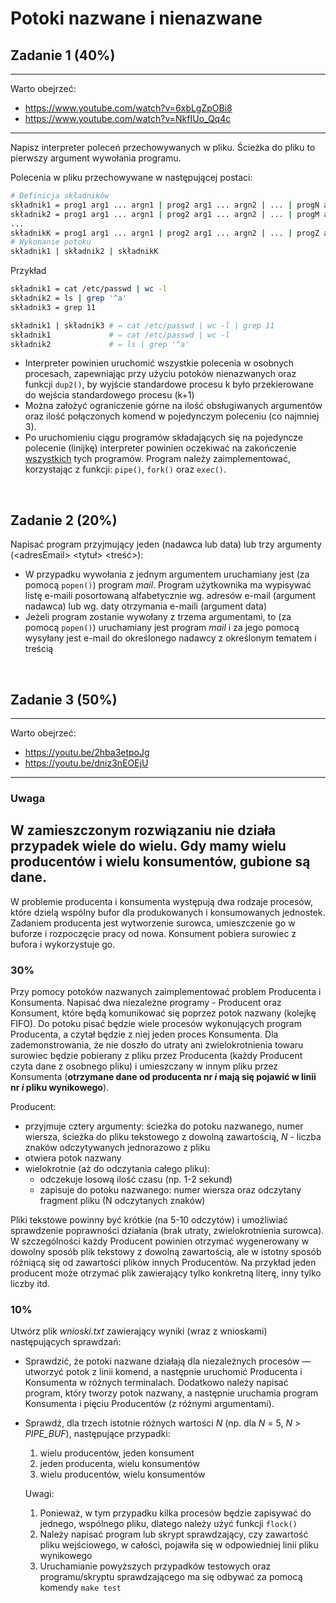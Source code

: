 # Potoki nazwane i nienazwane

## Zadanie 1 (40%)
---
Warto obejrzeć:
- https://www.youtube.com/watch?v=6xbLgZpOBi8
- https://www.youtube.com/watch?v=NkfIUo_Qq4c
---
Napisz interpreter poleceń przechowywanych w pliku. Ścieżka do pliku to pierwszy argument wywołania programu.

Polecenia w pliku przechowywane  w następującej postaci: 
```bash
# Definicja składników
składnik1 = prog1 arg1 ... argn1 | prog2 arg1 ... argn2 | ... | progN arg1 ... argnN
składnik2 = prog1 arg1 ... argn1 | prog2 arg1 ... argn2 | ... | progM arg1 ... argnM
...
składnikK = prog1 arg1 ... argn1 | prog2 arg1 ... argn2 | ... | progZ arg1 ... argnZ
# Wykonanie potoku
składnik1 | składnik2 | składnikK
```

Przykład

```bash
składnik1 = cat /etc/passwd | wc -l
składnik2 = ls | grep '^a'
składnik3 = grep 11

składnik1 | składnik3 # ⇔ cat /etc/passwd | wc -l | grep 11 
składnik1             # ⇔ cat /etc/passwd | wc -l
składnik2             # ⇔ ls | grep '^a'
```

- Interpreter powinien uruchomić wszystkie polecenia w osobnych procesach, zapewniając przy użyciu potoków nienazwanych oraz funkcji `dup2()`, by wyjście standardowe procesu k było przekierowane do wejścia standardowego procesu (k+1)
- Można założyć ograniczenie górne na ilość obsługiwanych argumentów oraz ilość połączonych komend w pojedynczym poleceniu (co najmniej 3).
- Po uruchomieniu ciągu programów składających się na pojedyncze polecenie (linijkę) interpreter powinien oczekiwać na zakończenie <u>wszystkich</u> tych programów.
Program należy zaimplementować, korzystając z funkcji: `pipe()`, `fork()` oraz `exec()`.

<br>

## Zadanie 2 (20%)
Napisać program przyjmujący jeden (nadawca lub data) lub trzy argumenty (&lt;adresEmail&gt; &lt;tytuł&gt; &lt;treść&gt;):

- W przypadku wywołania z jednym argumentem uruchamiany jest (za pomocą `popen()`) program *mail*. Program użytkownika ma wypisywać listę e-maili posortowaną alfabetycznie wg. adresów e-mail (argument nadawca) lub wg. daty otrzymania e-maili (argument data)
- Jeżeli program zostanie wywołany z trzema argumentami, to (za pomocą `popen()`) uruchamiany jest program *mail* i za jego pomocą wysyłany jest e-mail do określonego nadawcy z określonym tematem i treścią

<br>

## Zadanie 3 (50%)
---
Warto obejrzeć:
- https://youtu.be/2hba3etpoJg
- https://youtu.be/dniz3nEOEjU
---
### Uwaga
W zamieszczonym rozwiązaniu nie działa przypadek wiele do wielu. Gdy mamy wielu producentów i wielu konsumentów, gubione są dane.
---
W problemie producenta i konsumenta występują dwa rodzaje procesów, które dzielą wspólny bufor dla produkowanych i konsumowanych jednostek. Zadaniem producenta jest wytworzenie surowca, umieszczenie go w buforze i rozpoczęcie pracy od nowa. Konsument pobiera surowiec z bufora i wykorzystuje go.

### 30%

Przy pomocy potoków nazwanych zaimplementować problem Producenta i Konsumenta. Napisać dwa niezależne programy - Producent oraz Konsument, które będą komunikować się poprzez potok nazwany (kolejkę FIFO).  Do potoku pisać będzie wiele procesów wykonujących program Producenta, a czytał będzie z niej jeden proces Konsumenta. Dla zademonstrowania, że nie doszło do utraty ani zwielokrotnienia towaru surowiec będzie pobierany z pliku przez Producenta (każdy Producent czyta dane z osobnego pliku) i umieszczany w innym pliku przez Konsumenta (**otrzymane dane od producenta nr *i* mają się pojawić w linii nr *i* pliku wynikowego**).

Producent:

- przyjmuje cztery argumenty: ścieżka do potoku nazwanego, numer wiersza, ścieżka do pliku tekstowego z dowolną zawartością, *N* - liczba znaków odczytywanych jednorazowo z pliku
- otwiera potok nazwany
- wielokrotnie (aż do odczytania całego pliku):
  - odczekuje losową ilość czasu (np. 1-2 sekund)
  - zapisuje do potoku nazwanego: numer wiersza oraz odczytany fragment pliku (N odczytanych znaków) 

Pliki tekstowe powinny być krótkie (na 5-10 odczytów) i umożliwiać sprawdzenie poprawności działania (brak utraty, zwielokrotnienia surowca). W szczególności każdy Producent powinien otrzymać wygenerowany w dowolny sposób plik tekstowy z dowolną zawartością, ale w istotny sposób różniącą się od zawartości plików innych Producentów. Na przykład jeden producent może otrzymać plik zawierający tylko konkretną literę, inny tylko liczby itd. 

### 10%

Utwórz plik *wnioski.txt* zawierający wyniki (wraz z wnioskami) następujących sprawdzań:
- Sprawdzić, że potoki nazwane działają dla niezależnych procesów — utworzyć potok z linii komend, a następnie uruchomić Producenta i Konsumenta w różnych terminalach. Dodatkowo należy napisać program, który tworzy potok nazwany, a następnie uruchamia program Konsumenta i pięciu Producentów (z różnymi argumentami).
- Sprawdź, dla trzech istotnie różnych wartości *N* (np. dla *N* = 5, *N* > *PIPE_BUF*), następujące przypadki:
  1. wielu producentów, jeden konsument
  2. jeden producenta, wielu konsumentów
  3. wielu producentów, wielu konsumentów

  Uwagi:
  1. Ponieważ, w tym przypadku kilka procesów będzie zapisywać do jednego, wspólnego pliku, dlatego należy użyć funkcji `flock()`
  2. Należy napisać program lub skrypt sprawdzający, czy zawartość pliku wejściowego, w całości, pojawiła się w odpowiedniej linii pliku wynikowego
  3. Uruchamianie powyższych przypadków testowych oraz programu/skryptu sprawdzającego  ma się odbywać za pomocą komendy `make test`
